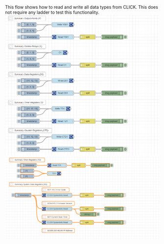 This flow shows how to read and write all data types from CLICK. This does not require any ladder to test this functionality.
<img src="CLICKReadWrite01.png">
<img src="CLICKReadWrite02.png">
